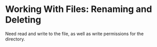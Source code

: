 # Working With Files: Renaming and Deleting

Need read and write to the file, as well as write permissions for the directory.